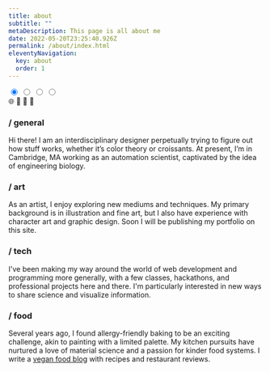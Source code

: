 ```yaml
---
title: about
subtitle: ""
metaDescription: This page is all about me
date: 2022-05-20T23:25:40.926Z
permalink: /about/index.html
eleventyNavigation:
  key: about
  order: 1
---
```


  <div class="ui-tabgroup left-side">
    <input class="ui-tab1" type="radio" id="tgroup_e_tab1" name="tgroup_e" checked />
    <input class="ui-tab2" type="radio" id="tgroup_e_tab2" name="tgroup_e" />
    <input class="ui-tab3" type="radio" id="tgroup_e_tab3" name="tgroup_e" />
    <input class="ui-tab4" type="radio" id="tgroup_e_tab4" name="tgroup_e" />
    <div class="ui-tabs emoji">
      <label class="ui-tab1" for="tgroup_e_tab1">🌐</label>
      <label class="ui-tab2" for="tgroup_e_tab2">🎨</label>
      <label class="ui-tab3" for="tgroup_e_tab3">🧪</label>
      <label class="ui-tab4" for="tgroup_e_tab4">🍰</label>
    </div>
    <div class="ui-panels">
      <div id="general" class="ui-tab1"><h3>/ general</h3>
        <p>Hi there! I am an interdisciplinary designer perpetually trying to figure out how stuff works, whether it’s color theory or croissants. At present, I’m in Cambridge, MA working as an automation scientist, captivated by the idea of engineering biology.</p>
      </div>
      <div id="art" class="ui-tab2"><h3>/ art</h3>
        <p>As an artist, I enjoy exploring new mediums and techniques. My primary background is in illustration and fine art, but I also have experience with character art and graphic design. Soon I will be publishing my portfolio on this site.</p>
      </div>
      <div class="ui-tab3"><h3>/ tech</h3>
        <p>I've been making my way around the world of web development and programming more generally, with a few classes, hackathons, and professional projects here and there. I'm particularly interested in new ways to share science and visualize information.</p>
      </div>
      <div class="ui-tab4"><h3>/ food</h3>
        <p>Several years ago, I found allergy-friendly baking to be an exciting challenge, akin to painting with a limited palette. My kitchen pursuits have nurtured a love of material science and a passion for kinder food systems. I write a <a href="https://floursandfungi.tumblr.com/">vegan food blog</a> with recipes and restaurant reviews.</p>
      </div>
  </div>
</div>

<!-- Thanks to https://codepen.io/poppe1219/pen/JjMeBR for the basis of the tab structure.-->
